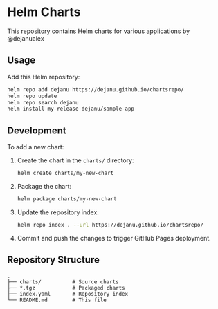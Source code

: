 # Helm Charts

This repository contains Helm charts for various applications by @dejanualex

## Usage

Add this Helm repository:

```bash
helm repo add dejanu https://dejanu.github.io/chartsrepo/
helm repo update
helm repo search dejanu
helm install my-release dejanu/sample-app
```

## Development

To add a new chart:

1. Create the chart in the `charts/` directory:
   ```bash
   helm create charts/my-new-chart
   ```

2. Package the chart:
   ```bash
   helm package charts/my-new-chart
   ```

3. Update the repository index:
   ```bash
   helm repo index . --url https://dejanu.github.io/chartsrepo/
   ```

4. Commit and push the changes to trigger GitHub Pages deployment.

## Repository Structure

```
.
├── charts/          # Source charts
├── *.tgz            # Packaged charts
├── index.yaml       # Repository index
└── README.md        # This file
```
